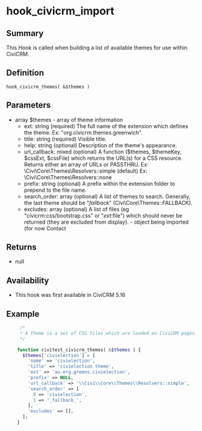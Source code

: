 # hook_civicrm_import

## Summary

This Hook is called when building a list of available themes for use within CiviCRM.

## Definition

    hook_civicrm_themes( &$themes )

## Parameters

-  array  $themes - array of theme information 
    - ext: string (required)
      The full name of the extension which defines the theme.
      Ex: "org.civicrm.themes.greenwich".
    - title: string (required)
      Visible title.
    - help: string (optional)
      Description of the theme's appearance.
    - url_callback: mixed (optional)
       A function ($themes, $themeKey, $cssExt, $cssFile) which returns the URL(s) for a CSS resource.
       Returns either an array of URLs or PASSTHRU.
       Ex: \Civi\Core\Themes\Resolvers::simple (default)
       Ex: \Civi\Core\Themes\Resolvers::none
    - prefix: string (optional)
      A prefix within the extension folder to prepend to the file name.
    - search_order: array (optional)
      A list of themes to search.
      Generally, the last theme should be "*fallback*" (Civi\Core\Themes::FALLBACK).
    - excludes: array (optional)
      A list of files (eg "civicrm:css/bootstrap.css" or "$ext:$file") which should never
      be returned (they are excluded from display).     - object being imported (for now Contact

## Returns

-   null

## Availability

-   This hook was first available in CiviCRM 5.16

## Example

```php
     /*
     * A theme is a set of CSS files which are loaded on CiviCRM pages.
     */

    function civitest_civicrm_themes( &$themes ) {
      $themes['civielection'] = [
        'name' => 'civielection',
        'title' => 'civielection theme',
        'ext' => 'au.org.greens.civielection',
        'prefix' => NULL,
        'url_callback' => '\\Civi\\Core\\Themes\\Resolvers::simple',
        'search_order' => [
          0 => 'civielection',
          1 => '_fallback_',
        ],
        'excludes' => [],
      ];
    }
```
